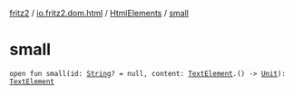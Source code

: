 [fritz2](../../index.md) / [io.fritz2.dom.html](../index.md) / [HtmlElements](index.md) / [small](./small.md)

# small

`open fun small(id: `[`String`](https://kotlinlang.org/api/latest/jvm/stdlib/kotlin/-string/index.html)`? = null, content: `[`TextElement`](../-text-element/index.md)`.() -> `[`Unit`](https://kotlinlang.org/api/latest/jvm/stdlib/kotlin/-unit/index.html)`): `[`TextElement`](../-text-element/index.md)